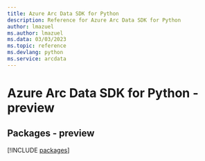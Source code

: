```yaml
---
title: Azure Arc Data SDK for Python
description: Reference for Azure Arc Data SDK for Python
author: lmazuel
ms.author: lmazuel
ms.data: 03/03/2023
ms.topic: reference
ms.devlang: python
ms.service: arcdata
---
```

# Azure Arc Data SDK for Python - preview
## Packages - preview
[!INCLUDE [packages](arc-data-index.md)]